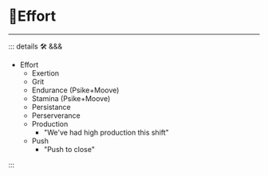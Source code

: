 # 💜<psike>Effort</psike>

---

<!-- =================================================== -->
<!-- =================================================== -->
<!-- =================================================== -->
<!-- =================================================== -->
<!-- =================================================== -->
::: details 🛠 <dev>&&&</dev>

- Effort
    - Exertion
    - Grit
    - Endurance (Psike+Moove)
    - Stamina (Psike+Moove)
    - Persistance
    - Perserverance
    - Production
        - "We've had high production this shift"
    - Push
        - "Push to close"

:::
